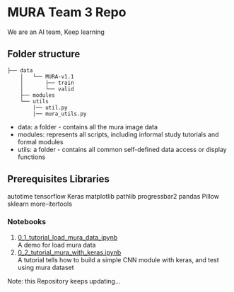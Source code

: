 # MURA Team 3 Repo

We are an AI team, Keep learning 

## Folder structure 
```
├── data 
    │   └── MURA-v1.1 
    │       ├── train 
    │       └── valid  
    ├── modules 
    └── utils 
        |── util.py  
        |── mura_utils.py 
```

* data: a folder - contains all the mura  image data <br>
* modules:  represents all scripts, including informal study tutorials and formal modules  <br>
* utils:  a folder - contains all common self-defined data access or display functions  <br>

 
## Prerequisites Libraries 
autotime <tb>
tensorflow <tb>
Keras <tb>
matplotlib <tb>
pathlib <tb>
progressbar2  <tb>
pandas <tb>
Pillow  <tb>
sklearn <tb> 
more-itertools <tb>
 
### Notebooks

1. [0_1_tutorial_load_mura_data_ipynb](0_1_tutorial_mura_with_keras.ipynb)  
A demo for load mura data  
2. [0_2_tutorial_mura_with_keras.ipynb](0_2_tutorial_mura_with_keras.ipynb)  
A tutorial tells how to build a simple CNN module with keras, and test using mura dataset

Note: this Repository keeps updating...
